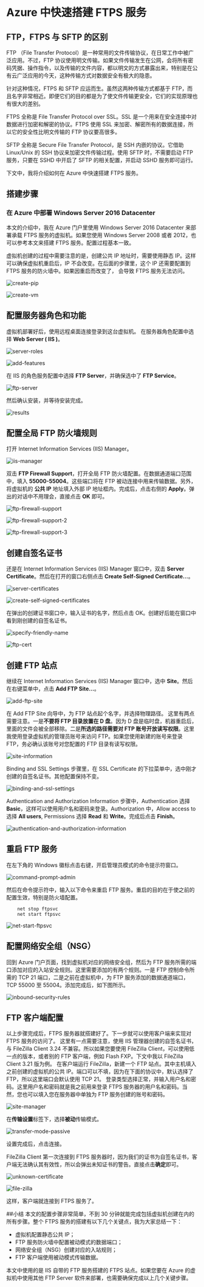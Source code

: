 <properties
    pageTitle="Azure 中快速搭建 FTPS 服务"
    description="Azure 中快速搭建 FTPS 服务"
    service=""
    resource="virtualmachines"
    authors="Kyle Fu"
    displayOrder=""
    selfHelpType=""
    supportTopicIds=""
    productPesIds=""
    resourceTags="Virtual machines, FTP, FTPS, SFTP"
    cloudEnvironments="MoonCake" />
<tags
    ms.service="virtual-machines-aog"
    ms.date=""
    wacn.date="03/16/2017" />
# Azure 中快速搭建 FTPS 服务

## FTP，FTPS 与 SFTP 的区别

FTP （File Transfer Protocol）是一种常用的文件传输协议，在日常工作中被广泛应用。不过，FTP 协议使用明文传输。如果文件传输发生在公网，会将所有密码凭据、操作指令，以及传输的文件内容，都以明文的方式暴露出来，特别是在公有云广泛应用的今天，这种传输方式对数据安全有极大的隐患。

针对这种情况，FTPS 和 SFTP 应运而生。虽然这两种传输方式都基于 FTP，而且名字非常相近。即便它们的目的都是为了使文件传输更安全，它们的实现原理也有很大的差别。

FTPS 全称是 File Transfer Protocol over SSL。SSL 是一个用来在安全连接中对数据进行加密和解密的协议。FTPS 使用 SSL 来加密、解密所有的数据连接，所以它的安全性比明文传输的 FTP 协议要高很多。

SFTP 全称是 Secure File Transfer Protocol，是 SSH 内嵌的协议。它借助 Linux/Unix 的 SSH 协议来加密文件传输过程。使用 SFTP 时，不需要启动 FTP 服务，只要在 SSHD 中开启了 SFTP 的相关配置，并启动 SSHD 服务即可运行。

下文中，我将介绍如何在 Azure 中快速搭建 FTPS 服务。

## 搭建步骤

### 在 Azure 中部署 Windows Server 2016 Datacenter

本文的介绍中，我在 Azure 门户里使用 Windows Server 2016 Datacenter 来部署承载 FTPS 服务的虚拟机。如果您使用 Windows Server 2008 或者 2012，也可以参考本文来搭建 FTPS 服务。配置过程基本一致。

虚拟机创建的过程中需要注意的是，创建公共 IP 地址时，需要使用静态 IP。这样可以确保虚拟机重启后，IP 不会改变。在后面的步骤里，这个 IP 还需要配置到 FTPS 服务的防火墙中。如果因重启而改变了， 会导致 FTPS 服务无法访问。

![create-pip](./media/aog-virtual-machines-quickly-build-ftps-server/create-pip.png)

![create-vm](./media/aog-virtual-machines-quickly-build-ftps-server/create-vm.png)

## 配置服务器角色和功能

虚拟机部署好后，使用远程桌面连接登录到这台虚拟机。
在服务器角色配置中选择 **Web Server ( IIS )**。

![server-roles](./media/aog-virtual-machines-quickly-build-ftps-server/server-roles.png)

![add-features](./media/aog-virtual-machines-quickly-build-ftps-server/add-features.png)

在 IIS 的角色服务配置中选择 **FTP Server**，并确保选中了 **FTP Service**。

![ftp-server](./media/aog-virtual-machines-quickly-build-ftps-server/ftp-server.png)

然后确认安装，并等待安装完成。

![results](./media/aog-virtual-machines-quickly-build-ftps-server/results.png)

## 配置全局 FTP 防火墙规则

打开 Internet Information Services (IIS) Manager。

![iis-manager](./media/aog-virtual-machines-quickly-build-ftps-server/iis-manager.png)

双击 **FTP Firewall Support**，打开全局 FTP 防火墙配置。在数据通道端口范围中，填入 **55000-55004**。这些端口将在 FTP 被动连接中用来传输数据。另外，将虚拟机的 **公共 IP** 地址填入外部 IP 地址框内。完成后，点击右侧的 **Apply**。弹出的对话中不用理会，直接点击 **OK** 即可。

![ftp-firewall-support](./media/aog-virtual-machines-quickly-build-ftps-server/ftp-firewall-support.png)

![ftp-firewall-support-2](./media/aog-virtual-machines-quickly-build-ftps-server/ftp-firewall-support-2.png)

![ftp-firewall-support-3](./media/aog-virtual-machines-quickly-build-ftps-server/ftp-firewall-support-3.png)

## 创建自签名证书

还是在 Internet Information Services (IIS) Manager 窗口中，双击 **Server Certificate**。然后在打开的窗口右侧点击 **Create Self-Signed Certificate…**。

![server-certificates](./media/aog-virtual-machines-quickly-build-ftps-server/server-certificates.png)

![create-self-signed-certificates](./media/aog-virtual-machines-quickly-build-ftps-server/create-self-signed-certificates.png)

在弹出的创建证书窗口中，输入证书的名字，然后点击 OK。创建好后能在窗口中看到刚创建的自签名证书。

![specify-friendly-name](./media/aog-virtual-machines-quickly-build-ftps-server/specify-friendly-name.png)

![ftp-cert](./media/aog-virtual-machines-quickly-build-ftps-server/ftp-cert.png)

## 创建 FTP 站点

继续在 Internet Information Services (IIS) Manager 窗口中，选中 **Site**。然后在右键菜单中，点击 **Add FTP Site…**。

![add-ftp-site](./media/aog-virtual-machines-quickly-build-ftps-server/add-ftp-site.png)

在 Add FTP Site 向导中，为 FTP 站点起个名字，并选择物理路径。
这里有两点需要注意。一是**不要将 FTP 目录放置在 D 盘**。因为 D 盘是临时盘，机器重启后，里面的文件会被全部移除。二是**所选的路径需要对 FTP 账号开放读写权限**。这里我使用登录虚拟机的管理员账号来访问 FTP。如果您使用新建的账号来登录 FTP，务必确认该账号对您配置的 FTP 目录有读写权限。

![site-information](./media/aog-virtual-machines-quickly-build-ftps-server/site-information.png)

Binding and SSL Settings 步骤里，在 SSL Certificate 的下拉菜单中，选中刚才创建的自签名证书。其他配置保持不变。

![binding-and-ssl-settings](./media/aog-virtual-machines-quickly-build-ftps-server/binding-and-ssl-settings.png)

Authentication and Authorization Information 步骤中，Authentication 选择 **Basic**，这样可以使用用户名和密码来登录。Authorization 中，Allow access to 选择 **All users**, Permissions 选择 **Read** 和 **Write**。完成后点击 **Finish**。

![authentication-and-authorization-information](./media/aog-virtual-machines-quickly-build-ftps-server/authentication-and-authorization-information.png)

## 重启 FTP 服务

在左下角的 Windows 徽标点击右键，开启管理员模式的命令提示符窗口。

![command-prompt-admin](./media/aog-virtual-machines-quickly-build-ftps-server/command-prompt-admin.png)

然后在命令提示符中，输入以下命令来重启 FTP 服务。重启的目的在于使之前的配置生效，特别是防火墙配置。

        net stop ftpsvc
        net start ftpsvc

![net-start-ftpsvc](./media/aog-virtual-machines-quickly-build-ftps-server/net-start-ftpsvc.png)

## 配置网络安全组（NSG）

回到 Azure 门户页面，找到虚拟机对应的网络安全组，然后为 FTP 服务所需的端口添加对应的入站安全规则。这里需要添加的有两个规则。一是 FTP 控制命令所需的 TCP 21 端口，二是之前在虚拟机中，为 FTP 服务添加的数据通道端口，TCP 55000 至 55004。添加完成后，如下图所示。

![inbound-security-rules](./media/aog-virtual-machines-quickly-build-ftps-server/inbound-security-rules.png)

## FTP 客户端配置

以上步骤完成后，FTPS 服务器就搭建好了。下一步就可以使用客户端来实现对 FTPS 服务的访问了。
这里有一点需要注意，使用 IIS 管理器创建的自签名证书，与 FileZilla Client 3.24 不兼容。所以如果您要使用 FileZilla Client，可以使用低一点的版本，或者别的 FTP 客户端，例如 Flash FXP。下文中我以 FileZilla Client 3.21 版为例。
在客户端运行 FileZilla，新建一个 FTP 站点。其中主机填入之前创建的虚拟机的公共 IP。端口可以不填，因为在下面的协议中，默认选择了 FTP，所以这里端口会默认使用 TCP 21。
登录类型选择正常，并输入用户名和密码。这里用户名和密码就是我之前用来登录 FTPS 服务器的用户名和密码。当然，您也可以填入您在服务器中单独为 FTP 服务创建的账号和密码。

![site-manager](./media/aog-virtual-machines-quickly-build-ftps-server/site-manager.png)

在**传输设置**标签下，选择**被动**传输模式。

![transfer-mode-passive](./media/aog-virtual-machines-quickly-build-ftps-server/transfer-mode-passive.png)

设置完成后，点击连接。

FileZilla Client 第一次连接到 FTPS 服务器时，因为我们的证书为自签名证书，客户端无法确认其有效性，所以会弹出未知证书的警告。直接点击**确定**即可。

![unknown-certificate](./media/aog-virtual-machines-quickly-build-ftps-server/unknown-certificate.png)

![file-zilla](./media/aog-virtual-machines-quickly-build-ftps-server/file-zilla.png)

这样，客户端就连接到 FTPS 服务了。

##小结
本文的配置步骤非常简单，不到 30 分钟就能完成包括虚拟机创建在内的所有步骤。整个 FTPS 服务的搭建有以下几个关键点，我为大家总结一下：

- 虚拟机配置静态公共 IP；
- FTP 服务防火墙中配置被动模式的数据端口；
- 网络安全组（NSG）创建对应的入站规则；
- FTP 客户端使用被动模式传输数据。

本文中使用的是 IIS 自带的 FTP 服务搭建的 FTPS 站点。如果您要在 Azure 的虚拟机中使用其他 FTP Server 软件来部署，也需要确保完成以上几个关键步骤。


